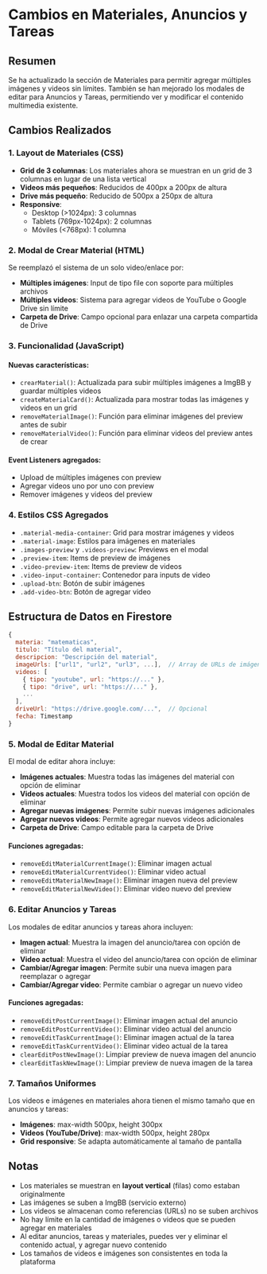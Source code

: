 # Cambios en Materiales, Anuncios y Tareas

## Resumen
Se ha actualizado la sección de Materiales para permitir agregar múltiples imágenes y videos sin límites. También se han mejorado los modales de editar para Anuncios y Tareas, permitiendo ver y modificar el contenido multimedia existente.

## Cambios Realizados

### 1. Layout de Materiales (CSS)
- **Grid de 3 columnas**: Los materiales ahora se muestran en un grid de 3 columnas en lugar de una lista vertical
- **Videos más pequeños**: Reducidos de 400px a 200px de altura
- **Drive más pequeño**: Reducido de 500px a 250px de altura
- **Responsive**: 
  - Desktop (>1024px): 3 columnas
  - Tablets (769px-1024px): 2 columnas
  - Móviles (<768px): 1 columna

### 2. Modal de Crear Material (HTML)
Se reemplazó el sistema de un solo video/enlace por:
- **Múltiples imágenes**: Input de tipo file con soporte para múltiples archivos
- **Múltiples videos**: Sistema para agregar videos de YouTube o Google Drive sin límite
- **Carpeta de Drive**: Campo opcional para enlazar una carpeta compartida de Drive

### 3. Funcionalidad (JavaScript)

#### Nuevas características:
- `crearMaterial()`: Actualizada para subir múltiples imágenes a ImgBB y guardar múltiples videos
- `createMaterialCard()`: Actualizada para mostrar todas las imágenes y videos en un grid
- `removeMaterialImage()`: Función para eliminar imágenes del preview antes de subir
- `removeMaterialVideo()`: Función para eliminar videos del preview antes de crear

#### Event Listeners agregados:
- Upload de múltiples imágenes con preview
- Agregar videos uno por uno con preview
- Remover imágenes y videos del preview

### 4. Estilos CSS Agregados
- `.material-media-container`: Grid para mostrar imágenes y videos
- `.material-image`: Estilos para imágenes en materiales
- `.images-preview` y `.videos-preview`: Previews en el modal
- `.preview-item`: Items de preview de imágenes
- `.video-preview-item`: Items de preview de videos
- `.video-input-container`: Contenedor para inputs de video
- `.upload-btn`: Botón de subir imágenes
- `.add-video-btn`: Botón de agregar video

## Estructura de Datos en Firestore

```javascript
{
  materia: "matematicas",
  titulo: "Título del material",
  descripcion: "Descripción del material",
  imageUrls: ["url1", "url2", "url3", ...],  // Array de URLs de imágenes
  videos: [
    { tipo: "youtube", url: "https://..." },
    { tipo: "drive", url: "https://..." },
    ...
  ],
  driveUrl: "https://drive.google.com/...",  // Opcional
  fecha: Timestamp
}
```

### 5. Modal de Editar Material

El modal de editar ahora incluye:
- **Imágenes actuales**: Muestra todas las imágenes del material con opción de eliminar
- **Videos actuales**: Muestra todos los videos del material con opción de eliminar
- **Agregar nuevas imágenes**: Permite subir nuevas imágenes adicionales
- **Agregar nuevos videos**: Permite agregar nuevos videos adicionales
- **Carpeta de Drive**: Campo editable para la carpeta de Drive

#### Funciones agregadas:
- `removeEditMaterialCurrentImage()`: Eliminar imagen actual
- `removeEditMaterialCurrentVideo()`: Eliminar video actual
- `removeEditMaterialNewImage()`: Eliminar imagen nueva del preview
- `removeEditMaterialNewVideo()`: Eliminar video nuevo del preview

### 6. Editar Anuncios y Tareas

Los modales de editar anuncios y tareas ahora incluyen:
- **Imagen actual**: Muestra la imagen del anuncio/tarea con opción de eliminar
- **Video actual**: Muestra el video del anuncio/tarea con opción de eliminar
- **Cambiar/Agregar imagen**: Permite subir una nueva imagen para reemplazar o agregar
- **Cambiar/Agregar video**: Permite cambiar o agregar un nuevo video

#### Funciones agregadas:
- `removeEditPostCurrentImage()`: Eliminar imagen actual del anuncio
- `removeEditPostCurrentVideo()`: Eliminar video actual del anuncio
- `removeEditTaskCurrentImage()`: Eliminar imagen actual de la tarea
- `removeEditTaskCurrentVideo()`: Eliminar video actual de la tarea
- `clearEditPostNewImage()`: Limpiar preview de nueva imagen del anuncio
- `clearEditTaskNewImage()`: Limpiar preview de nueva imagen de la tarea

### 7. Tamaños Uniformes

Los videos e imágenes en materiales ahora tienen el mismo tamaño que en anuncios y tareas:
- **Imágenes**: max-width 500px, height 300px
- **Videos (YouTube/Drive)**: max-width 500px, height 280px
- **Grid responsive**: Se adapta automáticamente al tamaño de pantalla

## Notas
- Los materiales se muestran en **layout vertical** (filas) como estaban originalmente
- Las imágenes se suben a ImgBB (servicio externo)
- Los videos se almacenan como referencias (URLs) no se suben archivos
- No hay límite en la cantidad de imágenes o videos que se pueden agregar en materiales
- Al editar anuncios, tareas y materiales, puedes ver y eliminar el contenido actual, y agregar nuevo contenido
- Los tamaños de videos e imágenes son consistentes en toda la plataforma
